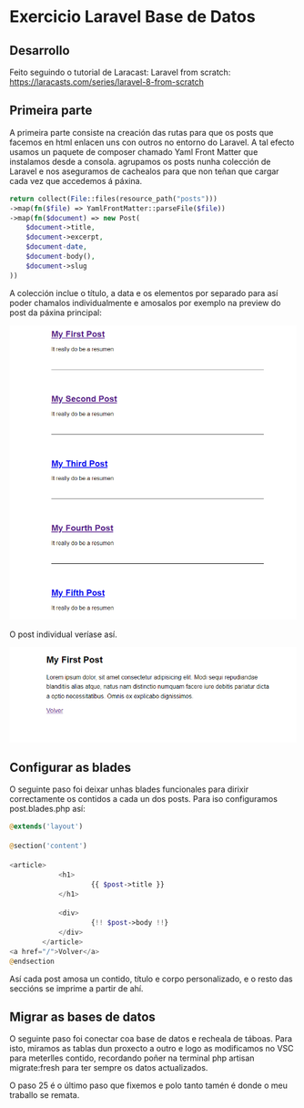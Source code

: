 # Exercicio Laravel Base de Datos

## Desarrollo

Feito seguindo o tutorial de Laracast: Laravel from scratch: https://laracasts.com/series/laravel-8-from-scratch

## Primeira parte

A primeira parte consiste na creación das rutas para que os posts que facemos en html enlacen uns con outros no entorno do Laravel. A tal efecto usamos un paquete de composer chamado Yaml Front Matter que instalamos desde a consola. agrupamos os posts nunha colección de Laravel e nos aseguramos de cachealos para que non teñan que cargar cada vez que accedemos á páxina.

```php
return collect(File::files(resource_path("posts")))
->map(fn($file) => YamlFrontMatter::parseFile($file))
->map(fn($document) => new Post(
    $document->title,
    $document->excerpt,
    $document-date,
    $document-body(),
    $document->slug
))
```

A colección inclue o título, a data e os elementos por separado para así poder chamalos individualmente e amosalos por exemplo na preview do post da páxina principal:

![](capturas/captura1.png)

O post individual veríase así.

![](capturas/captura2.png)

## Configurar as blades

O seguinte paso foi deixar unhas blades funcionales para dirixir correctamente os contidos a cada un dos posts. Para iso configuramos post.blades.php así:

```php
@extends('layout')

@section('content')

<article>
            <h1>
                    {{ $post->title }}
            </h1>
        
            <div>
                    {!! $post->body !!}
            </div>
        </article>
<a href="/">Volver</a>
@endsection
```

Así cada post amosa un contido, título e corpo personalizado, e o resto das seccións se imprime a partir de ahí.



## Migrar as bases de datos

O seguinte paso foi conectar coa base de datos e recheala de táboas. Para isto, miramos as tablas dun proxecto a outro e logo as modificamos no VSC para meterlles contido, recordando poñer na terminal  php artisan migrate:fresh para ter sempre os datos actualizados.

O paso 25 é o último paso que fixemos e polo tanto tamén é donde o meu traballo se remata.

